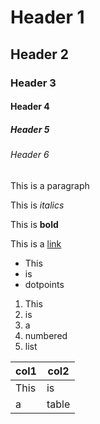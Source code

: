 # Header 1
## Header 2
### Header 3
#### Header 4
##### Header 5
###### Header 6
This is a paragraph

This is _italics_

This is **bold**

This is a [link](https://github.com/fletcharoo)

* This
* is
* dotpoints

1. This
2. is
3. a
4. numbered
5. list

| col1 | col2  |
| ---- | ----- |
| This | is    |
| a    | table |
